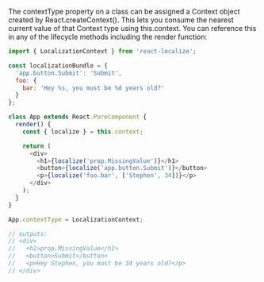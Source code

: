 The contextType property on a class can be assigned a Context object created by React.createContext(). This lets you consume the nearest current value of that Context type using this.context. You can reference this in any of the lifecycle methods including the render function:

```js
import { LocalizationContext } from 'react-localize';

const localizationBundle = {
  'app.button.Submit': 'Submit',
  foo: {
    bar: 'Hey %s, you must be %d years old?'
  }
};

class App extends React.PureComponent {
  render() {
    const { localize } = this.context;

    return (
      <div>
        <h1>{localize('prop.MissingValue')}</h1>
        <button>{localize('app.button.Submit')}</button>
        <p>{localize('foo.bar', ['Stephen', 34])}</p>
      </div>
    );
  }
}

App.contextType = LocalizationContext;

// outputs:
// <div>
//   <h1>prop.MissingValue</h1>
//   <button>Submit</button>
//   <p>Hey Stephen, you must be 34 years old?</p>
// </div>
```
